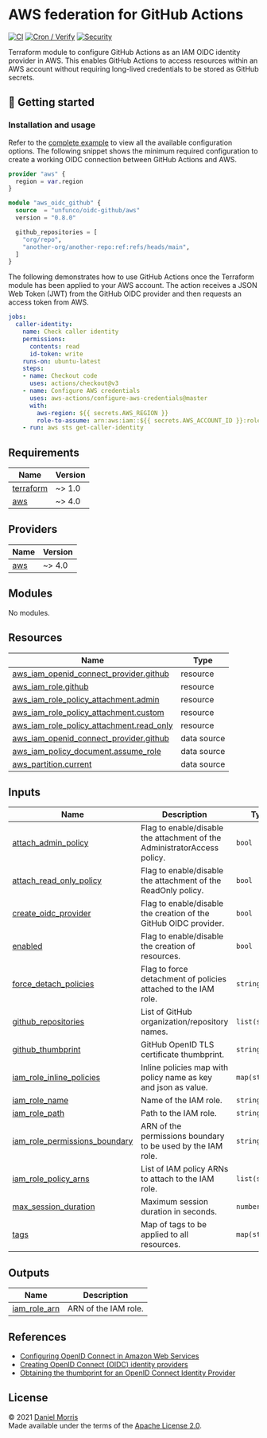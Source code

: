 # AWS federation for GitHub Actions

[![CI](https://github.com/unfunco/terraform-aws-oidc-github/actions/workflows/ci.yaml/badge.svg)](https://github.com/unfunco/terraform-aws-oidc-github/actions/workflows/ci.yaml)
[![Cron / Verify](https://github.com/unfunco/terraform-aws-oidc-github/actions/workflows/cron.yaml/badge.svg)](https://github.com/unfunco/terraform-aws-oidc-github/actions/workflows/cron.yaml)
[![Security](https://github.com/unfunco/terraform-aws-oidc-github/actions/workflows/security.yaml/badge.svg)](https://github.com/unfunco/terraform-aws-oidc-github/actions/workflows/security.yaml)

Terraform module to configure GitHub Actions as an IAM OIDC identity provider in
AWS. This enables GitHub Actions to access resources within an AWS account
without requiring long-lived credentials to be stored as GitHub secrets.

## 🔨 Getting started

### Installation and usage

Refer to the [complete example] to view all the available configuration options.
The following snippet shows the minimum required configuration to create a
working OIDC connection between GitHub Actions and AWS.

```terraform
provider "aws" {
  region = var.region
}

module "aws_oidc_github" {
  source  = "unfunco/oidc-github/aws"
  version = "0.8.0"

  github_repositories = [
    "org/repo",
    "another-org/another-repo:ref:refs/heads/main",
  ]
}
```

The following demonstrates how to use GitHub Actions once the Terraform module
has been applied to your AWS account. The action receives a JSON Web Token (JWT)
from the GitHub OIDC provider and then requests an access token from AWS.

```yaml
jobs:
  caller-identity:
    name: Check caller identity
    permissions:
      contents: read
      id-token: write
    runs-on: ubuntu-latest
    steps:
    - name: Checkout code
      uses: actions/checkout@v3
    - name: Configure AWS credentials
      uses: aws-actions/configure-aws-credentials@master
      with:
        aws-region: ${{ secrets.AWS_REGION }}
        role-to-assume: arn:aws:iam::${{ secrets.AWS_ACCOUNT_ID }}:role/github
    - run: aws sts get-caller-identity
```

<!-- BEGIN_TF_DOCS -->

## Requirements

| Name                                                                      | Version |
|---------------------------------------------------------------------------|---------|
| <a name="requirement_terraform"></a> [terraform](#requirement\_terraform) | ~> 1.0  |
| <a name="requirement_aws"></a> [aws](#requirement\_aws)                   | ~> 4.0  |

## Providers

| Name                                              | Version |
|---------------------------------------------------|---------|
| <a name="provider_aws"></a> [aws](#provider\_aws) | ~> 4.0  |

## Modules

No modules.

## Resources

| Name                                                                                                                                                 | Type        |
|------------------------------------------------------------------------------------------------------------------------------------------------------|-------------|
| [aws_iam_openid_connect_provider.github](https://registry.terraform.io/providers/hashicorp/aws/latest/docs/resources/iam_openid_connect_provider)    | resource    |
| [aws_iam_role.github](https://registry.terraform.io/providers/hashicorp/aws/latest/docs/resources/iam_role)                                          | resource    |
| [aws_iam_role_policy_attachment.admin](https://registry.terraform.io/providers/hashicorp/aws/latest/docs/resources/iam_role_policy_attachment)       | resource    |
| [aws_iam_role_policy_attachment.custom](https://registry.terraform.io/providers/hashicorp/aws/latest/docs/resources/iam_role_policy_attachment)      | resource    |
| [aws_iam_role_policy_attachment.read_only](https://registry.terraform.io/providers/hashicorp/aws/latest/docs/resources/iam_role_policy_attachment)   | resource    |
| [aws_iam_openid_connect_provider.github](https://registry.terraform.io/providers/hashicorp/aws/latest/docs/data-sources/iam_openid_connect_provider) | data source |
| [aws_iam_policy_document.assume_role](https://registry.terraform.io/providers/hashicorp/aws/latest/docs/data-sources/iam_policy_document)            | data source |
| [aws_partition.current](https://registry.terraform.io/providers/hashicorp/aws/latest/docs/data-sources/partition)                                    | data source |

## Inputs

| Name                                                                                                                            | Description                                                              | Type           | Default                                      | Required |
|---------------------------------------------------------------------------------------------------------------------------------|--------------------------------------------------------------------------|----------------|----------------------------------------------|:--------:|
| <a name="input_attach_admin_policy"></a> [attach\_admin\_policy](#input\_attach\_admin\_policy)                                 | Flag to enable/disable the attachment of the AdministratorAccess policy. | `bool`         | `false`                                      |    no    |
| <a name="input_attach_read_only_policy"></a> [attach\_read\_only\_policy](#input\_attach\_read\_only\_policy)                   | Flag to enable/disable the attachment of the ReadOnly policy.            | `bool`         | `true`                                       |    no    |
| <a name="input_create_oidc_provider"></a> [create\_oidc\_provider](#input\_create\_oidc\_provider)                              | Flag to enable/disable the creation of the GitHub OIDC provider.         | `bool`         | `true`                                       |    no    |
| <a name="input_enabled"></a> [enabled](#input\_enabled)                                                                         | Flag to enable/disable the creation of resources.                        | `bool`         | `true`                                       |    no    |
| <a name="input_force_detach_policies"></a> [force\_detach\_policies](#input\_force\_detach\_policies)                           | Flag to force detachment of policies attached to the IAM role.           | `string`       | `false`                                      |    no    |
| <a name="input_github_repositories"></a> [github\_repositories](#input\_github\_repositories)                                   | List of GitHub organization/repository names.                            | `list(string)` | n/a                                          |   yes    |
| <a name="input_github_thumbprint"></a> [github\_thumbprint](#input\_github\_thumbprint)                                         | GitHub OpenID TLS certificate thumbprint.                                | `string`       | `"6938fd4d98bab03faadb97b34396831e3780aea1"` |    no    |
| <a name="iam_role_inline_policies"></a> [iam\_role\_inline\_policies](#iam\_role\_inline\_policies)                             | Inline policies map with policy name as key and json as value.           | `map(string)`  | `{}`                                         |    no    |
| <a name="input_iam_role_name"></a> [iam\_role\_name](#input\_iam\_role\_name)                                                   | Name of the IAM role.                                                    | `string`       | `"github"`                                   |    no    |
| <a name="input_iam_role_path"></a> [iam\_role\_path](#input\_iam\_role\_path)                                                   | Path to the IAM role.                                                    | `string`       | `"/"`                                        |    no    |
| <a name="input_iam_role_permissions_boundary"></a> [iam\_role\_permissions\_boundary](#input\_iam\_role\_permissions\_boundary) | ARN of the permissions boundary to be used by the IAM role.              | `string`       | `""`                                         |    no    |
| <a name="input_iam_role_policy_arns"></a> [iam\_role\_policy\_arns](#input\_iam\_role\_policy\_arns)                            | List of IAM policy ARNs to attach to the IAM role.                       | `list(string)` | `[]`                                         |    no    |
| <a name="input_max_session_duration"></a> [max\_session\_duration](#input\_max\_session\_duration)                              | Maximum session duration in seconds.                                     | `number`       | `3600`                                       |    no    |
| <a name="input_tags"></a> [tags](#input\_tags)                                                                                  | Map of tags to be applied to all resources.                              | `map(string)`  | `{}`                                         |    no    |

## Outputs

| Name                                                                         | Description          |
|------------------------------------------------------------------------------|----------------------|
| <a name="output_iam_role_arn"></a> [iam\_role\_arn](#output\_iam\_role\_arn) | ARN of the IAM role. |
<!-- END_TF_DOCS -->

## References

* [Configuring OpenID Connect in Amazon Web Services]
* [Creating OpenID Connect (OIDC) identity providers]
* [Obtaining the thumbprint for an OpenID Connect Identity Provider]

## License

© 2021 [Daniel Morris](https://unfun.co)  
Made available under the terms of the [Apache License 2.0].

[Apache License 2.0]: LICENSE.md
[Complete example]: examples/complete
[Configuring OpenID Connect in Amazon Web Services]: https://docs.github.com/en/actions/deployment/security-hardening-your-deployments/configuring-openid-connect-in-amazon-web-services
[Creating OpenID Connect (OIDC) identity providers]: https://docs.aws.amazon.com/IAM/latest/UserGuide/id_roles_providers_create_oidc.html
[Make]: https://www.gnu.org/software/make/
[Obtaining the thumbprint for an OpenID Connect Identity Provider]: https://docs.aws.amazon.com/IAM/latest/UserGuide/id_roles_providers_create_oidc_verify-thumbprint.html
[Terraform]: https://www.terraform.io
